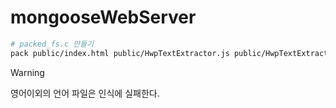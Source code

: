 # mongooseWebServer

```bash
# packed_fs.c 만들기
pack public/index.html public/HwpTextExtractor.js public/HwpTextExtractor.wasm public/samples/한글문서.hwp > packed_fs.c
```

> [!WARNING]
> 영어이외의 언어 파일은 인식에 실패한다.